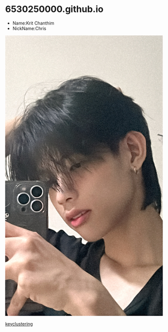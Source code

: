 # 6530250000.github.io
 - Name:Krit Chanthim
 - NickName:Chris
   

![alt text](08105DA6-B95E-4EEB-800B-4CC6AA2C43E6.jpeg)

[keyclustering](keyclustering.md)
